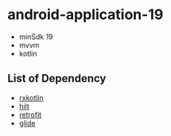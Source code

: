 # android-application-19
- minSdk 19
- mvvm
- kotlin

## List of Dependency
- [rxkotlin](https://github.com/ReactiveX/RxKotlin)
- [hilt](https://developer.android.com/training/dependency-injection/hilt-android)
- [retrofit](https://square.github.io/retrofit)
- [glide](https://bumptech.github.io/glide)
